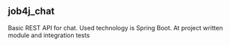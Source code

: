 ## job4j_chat

Basic REST API for chat. Used technology is Spring Boot. At project written module and integration tests

    
